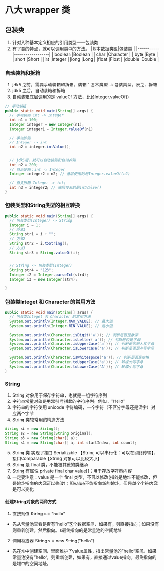 # 八大 wrapper 类

## 包装类
1. 针对八种基本定义相应的引用类型——包装类
2. 有了类的特点，就可以调用类中的方法。
|基本数据类型|包装类            |
|-----------|------------------|
|   boolean |Boolean       |
|   char    |Character |
|   byte    |Byte |
|   short   |Short |
|int |Integer |
|long |Long |
|float |Float |
|double |Double |
### 自动装箱和拆箱
1. jdk5 之前，需要手动装箱和拆箱，装箱：基本类型 -> 包装类型。反之，拆箱
2. jdk5 之后，自动装箱和拆箱
3. 自动装箱底层调用的是 valueOf 方法，比如Integer.valueOf()
```java
// 手动装箱
public static void main(String[] args) {
  // 手动装箱 int -> Integer
  int n1 = 100;
  Integer integer = new Integer(n1);
  Integer integer1 = Integer.valueOf(n1);

  // 手动拆箱
  // Integer -> int
  int n2 = integer.intValue();


  // jdk5后，就可以自动装箱和自动拆箱
  int n2 = 200;
  // 自动装箱：int -> Integer
  Integer integer2 = n2; // 底层使用的是Integer.valueOf(n2)

  // 自支拆箱 Integer -> int;
  int n3 = integer2; // 底层使用的是intValue()
}
```
### 包装类型和String类型的相互转换
```java
public static void main(String[] args) {
  // 包装类型(Integer) -> String
  Integer i = 1;
  // 方式1
  String str1 = i + "";
  // 方式2
  String str2 = i.toString();
  // 方式3
  String str3 = String.valueOf(i);


  // String -> 包装类型(Integer)
  String str4 = "123";
  Integer i2 = Integer.parseInt(str4);
  Integer i3 = new Integer(str4);

}
```
### 包装类Integet 和 Character 的常用方法
```java
public static void main(String[] args) {
  // 包装类Integet 和 Character 的常用方法
  System.out.println(Integer.MAX_VALUE); // 最大值
  System.out.println(Integer.MIN_VALUE); // 最小值

  System.out.println(Character.isDigit('a')); // 判断是否是数字
  System.out.println(Character.isLetter('a')); // 判断是否是字母
  System.out.println(Character.isUpperCase('a')); // 判断是否是大写字母
  System.out.println(Character.isLowerCase('a')); // 判断是否是小写字母

  System.out.println(Character.isWhitespace('a')); // 判断是否是空格
  System.out.println(Character.toUpperCase('a')); // 转成大写字母
  System.out.println(Character.toLowerCase('A')); // 转成小写字母
}
```

### String
1. String 对象用于保存字符串，也就是一组字符序列
2. 字符串常量对象是用双引号括起的字符序列。例如："Hello"
3. 字符串的字符使用 unicode 字符编码，一个字符（不区分字母还是汉字）对应两个字节
4. String 类较常用的构造方法
```java
String s1 = new String(); 
String s2 = new String(String original); 
String s3 = new String(char[] a);
String s4 = new String(char[] a, int startIndex, int count);
```
5. String 类 实现了接口 Serializable 【String 可以串行化：可以在网络传输】、接口Comparable【String 对象可以比较大小】
6. String 是 final 类，不能被其他的类继承
7. String 有属性 prIvate final char value[]；用于存放字符串内容
8. 一定要注意：value 是一个 final 类型，不可以修改(指的是地址不能修改，但是地址指向的内容可以修改)：即value不能指向新的地址，但是单个字符内容是可以变化

#### 创建String对象的两种方式
1. 直接赋值 String s = "hello"
  - 先从常量池查看是否有"hello"这个数据空间，如果有，则直接指向；如果没有则重新创建，然后指向。s最终指向的是常量池的空间地址
2. 调用构造器 String s = new String("hello")
  - 先在堆中创建空间，里面维护了value属性，指出常量池的”hello“空间。如果常量池没有”hello“，则重新创建，如果有，直接通过value指向。最终指向的是堆中的空间地址。